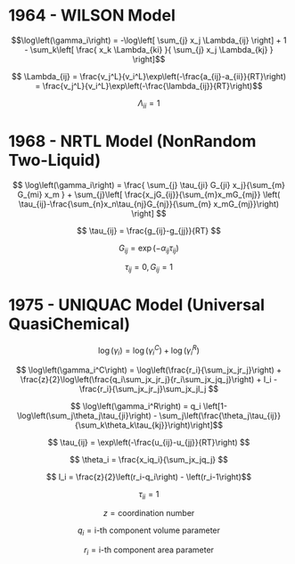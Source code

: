 # 1964 - WILSON Model

$$\log\left(\gamma_i\right) = -\log\left[ \sum_{j} x_j \Lambda_{ij} \right] + 1 - \sum_k\left[ \frac{ x_k \Lambda_{ki} }{ \sum_{j} x_j \Lambda_{kj} } \right]$$

$$ \Lambda_{ij} = \frac{v_j^L}{v_i^L}\exp\left(-\frac{a_{ij}-a_{ii}}{RT}\right) = \frac{v_j^L}{v_i^L}\exp\left(-\frac{\lambda_{ij}}{RT}\right)$$

$$ \Lambda_{ii} = 1 $$


# 1968 - NRTL Model (NonRandom Two-Liquid)

$$ \log\left(\gamma_i\right) = \frac{ \sum_{j} \tau_{ji} G_{ji} x_j}{\sum_{m} G_{mi} x_m } + \sum_{j}\left[ \frac{x_jG_{ij}}{\sum_{m}x_mG_{mj}} \left( \tau_{ij}-\frac{\sum_{n}x_n\tau_{nj}G_{nj}}{\sum_{m} x_mG_{mj}}\right) \right]     $$

$$ \tau_{ij} = \frac{g_{ij}-g_{jj}}{RT} $$

$$ G_{ij} = \exp \left( -\alpha_{ij}\tau_{ij}\right) $$

$$ \tau_{ij} = 0,     G_{ij} = 1$$

# 1975 - UNIQUAC Model (Universal QuasiChemical)

$$ \log\left(\gamma_i\right) = \log\left(\gamma_i^C\right) + \log\left(\gamma_i^R\right) $$

$$ \log\left(\gamma_i^C\right) = \log\left(\frac{r_i}{\sum_jx_jr_j}\right) + \frac{z}{2}\log\left(\frac{q_i\sum_jx_jr_j}{r_i\sum_jx_jq_j}\right) + I_i - \frac{r_i}{\sum_jx_jr_j}\sum_jx_jI_j $$

$$ \log\left(\gamma_i^R\right) = q_i \left[1-\log\left(\sum_j\theta_j\tau_{ji}\right) - \sum_j\left(\frac{\theta_j\tau_{ij}}{\sum_k\theta_k\tau_{kj}}\right)\right]$$

$$ \tau_{ij} = \exp\left(-\frac{u_{ij}-u_{jj}}{RT}\right) $$

$$ \theta_i = \frac{x_iq_i}{\sum_jx_jq_j} $$

$$ I_i = \frac{z}{2}\left(r_i-q_i\right) - \left(r_i-1\right)$$

$$ \tau_{ii} = 1 $$

$$ z = \text{coordination number}$$

$$ q_i = \text{i-th component volume parameter}$$

$$ r_i = \text{i-th component area parameter}$$
